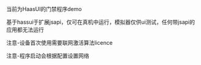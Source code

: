 当前为HaasUI的门禁程序demo 

基于hassui于扩展jsapi，仅可在真机中运行，模拟器仅供ui测试，任何带jsapi的应用都无法运行

注意-设备首次使用需要联网激活算法licence

注意-程序启动会根据配置设置网络
